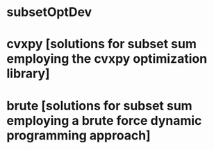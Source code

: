 # subsetOptDev

# cvxpy [solutions for subset sum employing the cvxpy optimization library]

# brute [solutions for subset sum employing a brute force dynamic programming approach]

